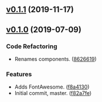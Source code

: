 <a name="v0.1.1"></a>
## [v0.1.1](https://github.com/alexseitsinger/react-emotion-global-styles/compare/v0.1.0...v0.1.1) (2019-11-17)


<a name="v0.1.0"></a>
## [v0.1.0](https://github.com/alexseitsinger/react-emotion-global-styles/compare/f82a7fef3ab155e40096760e9e4c8624ba2f01b6...v0.1.0) (2019-07-09)

### Code Refactoring
- Renames components. ([8626619](https://github.com/alexseitsinger/react-emotion-global-styles/commit/862661995587c6f49de82cce2d287a60e71fe6d8))

### Features
- Adds FontAwesome. ([f8a4130](https://github.com/alexseitsinger/react-emotion-global-styles/commit/f8a41307183eccc6e0e07a9dab86264c74b8d939))
- Initial commit, master. ([f82a7fe](https://github.com/alexseitsinger/react-emotion-global-styles/commit/f82a7fef3ab155e40096760e9e4c8624ba2f01b6))


